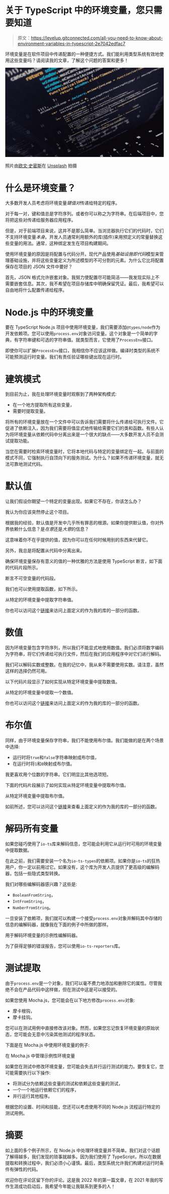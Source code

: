 # 关于 TypeScript 中的环境变量，您只需要知道

> 原文：<https://levelup.gitconnected.com/all-you-need-to-know-about-environment-variables-in-typescript-2e7042edfac7>

环境变量是在软件项目中传递配置的一种便捷方式。我们能利用类型系统有效地使用这些变量吗？请阅读我的文章，了解这个问题的答案和更多！

![](img/394ece2ebc7bca26c5b6fe8106ebe8d8.png)

照片由[欧文·史密斯](https://unsplash.com/@mr_vero?utm_source=medium&utm_medium=referral)在 [Unsplash](https://unsplash.com?utm_source=medium&utm_medium=referral) 拍摄

# 什么是环境变量？

大多数开发人员考虑将环境变量*键值对*传递给特定的程序。

对于每一对，键和值总是字符序列。或者你可以称之为字符串。在后端项目中，您将把这些对传递给服务器应用程序。

但是，对于前端项目来说，这并不是那么简单。当浏览器执行它们的代码时，它们不支持环境变量*本身*。开发人员通常利用额外的库(插件)来用预定义的常量替换这些变量的用法。通常，这种绑定发生在项目构建期间。

使用环境变量的原因是将配置与代码分开。现代产品使用*基础设施即代码*模型来管理基础设施，并将这些变量定义为所述模型的不可分割的元素。为什么它比将配置保存在项目的 JSON 文件中要好？

首先，JSON 格式允许嵌套对象。我努力使配置尽可能简洁——我发现实际上不需要嵌套信息。其次，我不希望在项目存储库中明确保留凭证。最后，我希望可以自由地将什么配置传递给程序。

# Node.js 中的环境变量

要在 TypeScript Node.js 项目中使用环境变量，我们需要添加`@types/node`作为开发依赖项。您可以使用`process.env`对象访问变量。这个对象是一个简单的字典，有字符串键和可选的字符串值。就类型而言，它使用了`ProcessEnv`接口。

即使你可以扩展`ProcessEnv`接口，我相信你不应该这样做。编译时类型的系统不可能预测运行时变量。我们有责任验证哪些键出现在运行时。

# 建筑模式

到目前为止，我在处理环境变量时观察到了两种架构模式:

*   在一个地方提取所有这些变量，
*   需要时提取变量。

将所有的环境变量放在一个文件中可以告诉我们需要将什么传递给可执行文件。它促进了依赖注入，因为我们需要将值显式地传输给需要它们的类和函数。有些人认为将环境变量从依赖代码中分离出来是一个很大的缺点——大多数开发人员不会测试提取功能。

当您在需要时检索环境变量时，它将本地代码与特定的变量绑定在一起。与前面的模式不同，它强制执行自顶向下的服务测试。为什么？如果不传递环境变量，就无法可靠地测试代码。

# 默认值

让我们假设你期望一个特定的变量出现。如果它不存在，你该怎么办？

我认为你应该突然停止这个项目。

根据我的经验，默认值是开发中几乎所有罪恶的根源。如果你提供默认值，你对外界依赖什么信息？是*在意*还是*大意*的信息？

这意味着你不在乎提供的值，因为你可以在任何时候用别的东西来代替它。

另外，我总是将配置从代码中分离出来。

确保环境变量保存有意义的值的一种优雅的方法是使用 TypeScript 断言，如下面的代码片段所示。

断言不可空变量的代码段。

我们也可以使用提取函数，如下所示。

从特定的环境变量中提取字符串值。

你也可以访问这个[链接](https://github.com/grzpab/ts-envvar)来访问上面定义的作为我的库的一部分的函数。

# 数值

因为环境变量包含字符序列，所以我们不能显式地使用数值。我们必须将数字编码为字符串，将它们传递给可执行文件，然后在我们的应用程序中对它们进行解码。

我们可以解码实数或整数。在我的记忆中，我从来不需要使用实数。请注意，虽然这样的选择仍然可用。

以下代码片段显示了如何实现从特定环境变量中提取数值。

从特定的环境变量中提取一个数值。

你也可以访问这个[链接](https://github.com/grzpab/ts-envvar)来访问上面定义的作为我的库的一部分的函数。

# 布尔值

同样，由于环境变量保存字符串，我们不能使用布尔值。我们能做的是在两个场景中选择:

*   运行时将`true`和`false`字符串映射成布尔值，
*   在运行时将`1`和`0`映射成布尔值。

我更喜欢用个位数的字符串。它们明显比其他选项短。

下面的代码片段展示了如何实现从特定环境变量中提取布尔值。

从特定环境变量中提取布尔值。

如前所述，您可以访问这个[链接](https://github.com/grzpab/ts-envvar)来查看上面定义的作为我的库的一部分的函数。

# 解码所有变量

如果您碰巧使用了`io-ts`库来解码信息，您可能会利用它从运行时可用的环境变量中提取数据。

在此之前，我们需要安装一个名为`io-ts-types`的依赖项。如果你是`io-ts`的狂热用户，你一定以前用过它。如果没有，这个库为开发人员提供了更高级的编解码器，包括一些隐式类型转换。

我们对哪些编解码器感兴趣？这些是:

*   `BooleanFromString`，
*   `IntFromString`，
*   `NumberFromString`。

一旦安装了依赖项，我们就可以构建一个接受`process.env`对象并解码其中存储的信息的编解码器，就像我在下面的例子中所做的那样。

用于解码环境变量的示例性编解码器。

为了获得足够的错误报告，您可以使用`io-ts-reporters`库。

# 测试提取

由于`process.env`是一个对象，我们可以毫不费力地添加和删除它的属性。尽管我绝不会在产品代码中这样做，但在测试中这是可以接受的。

如果您使用 Mocha.js，您可能会在以下地方修改`process.env`对象:

*   摩卡根钩，
*   摩卡挂钩。

您可以在测试用例中直接修改该对象。然而，如果您忘记恢复环境变量的原始状态，您可能会无意中污染其他测试的程序状态。

下面是在 Mocha.js 中使用环境变量的例子:

在 Mocha.js 中管理示例性环境变量

如果您在测试中修改环境变量，您可能会失去并行运行测试的能力。要恢复它，您可能需要执行以下操作:

*   将测试分为依赖这些变量的测试和依赖这些变量的测试，
*   一个一个地运行依赖它们的程序，
*   并行运行其他程序。

根据您的设置、时间和技能，您还可以考虑使用不同的 Node.js 流程运行特定的测试用例。

# 摘要

如上面的多个例子所示，在 Node.js 中处理环境变量并不简单。我们对这个话题了解得越多，我们发现的琐事就越多。因为我们使用了 TypeScript，所以在数据提取和转换过程中，我们必须小心谨慎。最后，类型系统允许我们构建对运行时条件有弹性的代码。

欢迎你在评论区留下你的评论。这是我 2022 年的第一篇文章，在 2021 年我的写作生涯成功启动后，我希望今年能让我联系到更多的人！